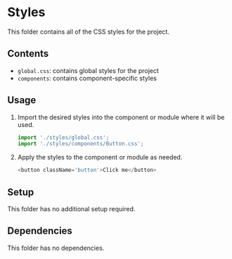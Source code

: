 # Styles

This folder contains all of the CSS styles for the project.

## Contents

- `global.css`: contains global styles for the project
- `components`: contains component-specific styles

## Usage

1. Import the desired styles into the component or module where it will be used.

   ```javascript
   import './styles/global.css';
   import './styles/components/Button.css';
   ```

2. Apply the styles to the component or module as needed.
   ```javascript
   <button className='button'>Click me</button>
   ```

## Setup

This folder has no additional setup required.

## Dependencies

This folder has no dependencies.
